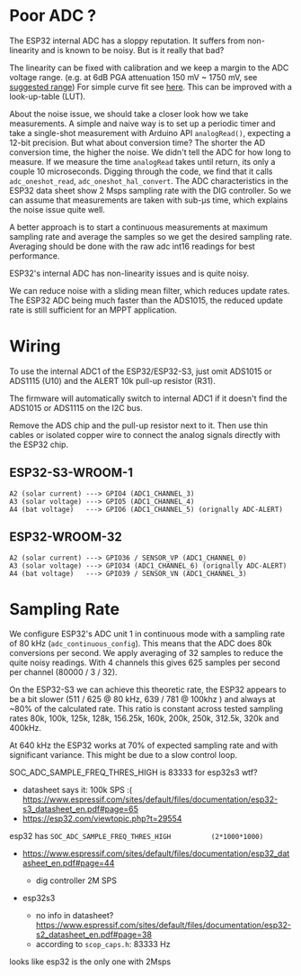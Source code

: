 # Poor ADC ?

The ESP32 internal ADC has a sloppy reputation.
It suffers from non-linearity and is known to be noisy. But is it really that bad?

The linearity can be fixed with calibration and we keep a margin to the ADC voltage range. (e.g. at 6dB PGA attenuation
150 mV ~ 1750 mV,
see [suggested range](https://docs.espressif.com/projects/esp-idf/en/v4.4/esp32s3/api-reference/peripherals/adc.html#_CPPv425adc1_config_channel_atten14adc1_channel_t11adc_atten_t))
For simple curve fit see [here](https://github.com/espressif/esp-idf/issues/164#issuecomment-318861287).
This can be improved with a look-up-table (LUT).

About the noise issue, we should take a closer look how we take measurements.
A simple and naive way is to set up a periodic timer and take a single-shot measurement with Arduino API `analogRead()`,
expecting a 12-bit precision. But what about conversion time? The shorter the AD conversion time, the higher the noise.
We didn't tell the ADC for how long to measure. If we measure the time `analogRead` takes until return, its only a
couple
10 microseconds. Digging through the code, we find that it calls `adc_oneshot_read`, `adc_oneshot_hal_convert`.
The ADC characteristics in the ESP32 data sheet show 2 Msps sampling rate with the DIG controller. So we can assume that
measurements are taken with sub-µs time, which explains the noise issue quite well.

A better approach is to start a continuous measurements at maximum sampling rate and average the samples so we get the
desired sampling rate. Averaging should be done with the raw adc int16 readings for best performance.

ESP32's internal ADC has non-linearity issues and is quite noisy.

We can reduce noise with a sliding mean filter, which reduces update rates.
The ESP32 ADC being much faster than the ADS1015, the reduced update rate is still sufficient for an MPPT application.

# Wiring

To use the internal ADC1 of the ESP32/ESP32-S3, just omit ADS1015 or ADS1115 (U10) and the ALERT 10k pull-up resistor
(R31).

The firmware will automatically switch to internal ADC1 if it doesn't find the ADS1015 or ADS1115 on the I2C bus.

Remove the ADS chip and the pull-up resistor next to it. Then use thin cables or isolated copper wire to
connect the analog signals directly with the ESP32 chip.

## ESP32-S3-WROOM-1

```
A2 (solar current) ---> GPIO4 (ADC1_CHANNEL_3)
A3 (solar voltage) ---> GPIO5 (ADC1_CHANNEL_4)
A4 (bat voltage)   ---> GPIO6 (ADC1_CHANNEL_5) (orignally ADC-ALERT)
```

## ESP32-WROOM-32

```
A2 (solar current) ---> GPIO36 / SENSOR_VP (ADC1_CHANNEL_0)
A3 (solar voltage) ---> GPIO34 (ADC1_CHANNEL_6) (orignally ADC-ALERT)
A4 (bat voltage)   ---> GPIO39 / SENSOR_VN (ADC1_CHANNEL_3) 
```

# Sampling Rate

We configure ESP32's ADC unit 1 in continuous mode with a sampling rate of 80 kHz (`adc_continuous_config`).
This means that the ADC does 80k conversions per second. We apply averaging of 32 samples to reduce the quite noisy
readings. With 4 channels this gives 625 samples per second per channel (80000 / 3 / 32).

On the ESP32-S3 we can achieve this theoretic rate, the ESP32 appears to be a bit slower (511 / 625 @ 80 kHz, 639 /
781 @ 100khz ) and always at ~80% of the calculated rate. This ratio is constant across tested sampling rates 80k, 100k,
125k, 128k, 156.25k, 160k, 200k, 250k, 312.5k, 320k and 400kHz.

At 640 kHz the ESP32 works at 70% of expected sampling rate and with significant variance. This might be due to a slow
control loop.


SOC_ADC_SAMPLE_FREQ_THRES_HIGH is 83333 for esp32s3 wtf?
* datasheet says it: 100k SPS :( https://www.espressif.com/sites/default/files/documentation/esp32-s3_datasheet_en.pdf#page=65
* https://esp32.com/viewtopic.php?t=29554

esp32 has `SOC_ADC_SAMPLE_FREQ_THRES_HIGH          (2*1000*1000)`
* https://www.espressif.com/sites/default/files/documentation/esp32_datasheet_en.pdf#page=44
  * dig controller 2M SPS

* esp32s3
  * no info in datasheet? https://www.espressif.com/sites/default/files/documentation/esp32-s2_datasheet_en.pdf#page=38
  * according to `scop_caps.h`: 83333 Hz

looks like esp32 is the only one with 2Msps
